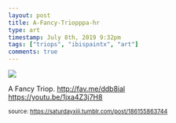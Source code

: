 ```yaml
---
layout: post
title: A-Fancy-Triopppa-hr
type: art
timestamp: July 8th, 2019 9:32pm
tags: ["triops", "ibispaintx", "art"]
comments: true
---
```

<img src="https://saturdayxiii.github.io/media/186155863744.png"/>

A Fancy Triop.
<a href="http://fav.me/ddb8ial" target="_blank">http://fav.me/ddb8ial</a><br/>
<a href="https://youtu.be/1jxa4Z3j7H8" target="_blank">https://youtu.be/1jxa4Z3j7H8</a><br/>
 
  
<small>source: https://saturdayxiii.tumblr.com/post/186155863744</small>